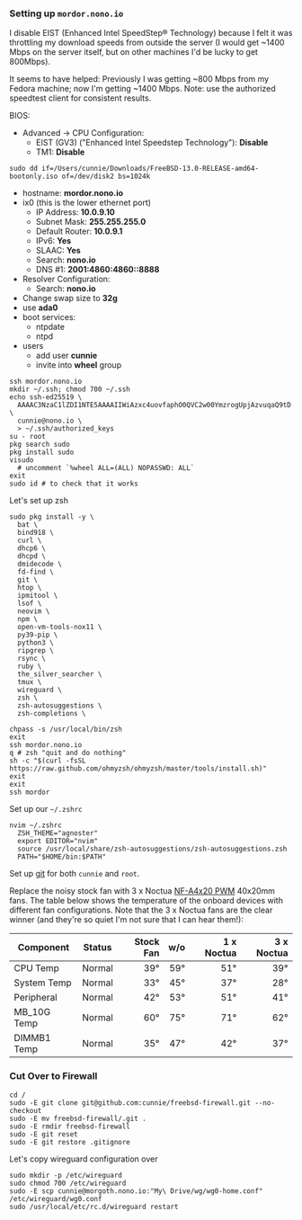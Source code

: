 ### Setting up `mordor.nono.io`

I disable EIST (Enhanced Intel SpeedStep® Technology) because I felt it was
throttling my download speeds from outside the server (I would get ~1400 Mbps
on the server itself, but on other machines I'd be lucky to get 800Mbps).

It seems to have helped: Previously I was getting ~800 Mbps from my Fedora
machine; now I'm getting ~1400 Mbps. Note: use the authorized speedtest client
for consistent results.

BIOS:
- Advanced → CPU Configuration:
  - EIST (GV3) ("Enhanced Intel Speedstep Technology"): **Disable**
  - TM1: **Disable**

```shell
sudo dd if=/Users/cunnie/Downloads/FreeBSD-13.0-RELEASE-amd64-bootonly.iso of=/dev/disk2 bs=1024k
```

- hostname: **mordor.nono.io**
- ix0 (this is the lower ethernet port)
  - IP Address: **10.0.9.10**
  - Subnet Mask: **255.255.255.0**
  - Default Router: **10.0.9.1**
  - IPv6: **Yes**
  - SLAAC: **Yes**
  - Search: **nono.io**
  - DNS #1: **2001:4860:4860::8888**
- Resolver Configuration:
  - Search: **nono.io**
- Change swap size to **32g**
- use **ada0**
- boot services:
  - ntpdate
  - ntpd
- users
  - add user **cunnie**
  - invite into **wheel** group

```shell
ssh mordor.nono.io
mkdir ~/.ssh; chmod 700 ~/.ssh
echo ssh-ed25519 \
  AAAAC3NzaC1lZDI1NTE5AAAAIIWiAzxc4uovfaphO0QVC2w00YmzrogUpjAzvuqaQ9tD \
  cunnie@nono.io \
  > ~/.ssh/authorized_keys
su - root
pkg search sudo
pkg install sudo
visudo
  # uncomment `%wheel ALL=(ALL) NOPASSWD: ALL`
exit
sudo id # to check that it works
```

Let's set up zsh

```shell
sudo pkg install -y \
  bat \
  bind918 \
  curl \
  dhcp6 \
  dhcpd \
  dmidecode \
  fd-find \
  git \
  htop \
  ipmitool \
  lsof \
  neovim \
  npm \
  open-vm-tools-nox11 \
  py39-pip \
  python3 \
  ripgrep \
  rsync \
  ruby \
  the_silver_searcher \
  tmux \
  wireguard \
  zsh \
  zsh-autosuggestions \
  zsh-completions \

chpass -s /usr/local/bin/zsh
exit
ssh mordor.nono.io
q # zsh "quit and do nothing"
sh -c "$(curl -fsSL https://raw.github.com/ohmyzsh/ohmyzsh/master/tools/install.sh)"
exit
exit
ssh mordor
```

Set up our `~/.zshrc`

```shell
nvim ~/.zshrc
  ZSH_THEME="agnoster"
  export EDITOR="nvim"
  source /usr/local/share/zsh-autosuggestions/zsh-autosuggestions.zsh
  PATH="$HOME/bin:$PATH"
```

Set up [git](https://github.com/cunnie/docs/blob/master/git.md) for both
`cunnie` and `root`.

Replace the noisy stock fan with 3 x Noctua [NF-A4x20
PWM](https://noctua.at/en/products/fan/nf-a4x20-pwm) 40x20mm fans. The table
below shows the temperature of the onboard devices with different fan
configurations. Note that the 3 x Noctua fans are the clear winner (and they're
so quiet I'm not sure that I can hear them!):

| Component     | Status |    Stock Fan | w/o | 1 x Noctua | 3 x Noctua |
|---------------|--------|-------------:|----:|-----------:|-----------:|
| CPU Temp  	| Normal |          39° | 59° |        51° |        39° |
| System Temp	| Normal |          33° | 45° |        37° |        28° |
| Peripheral	| Normal |          42° | 53° |        51° |        41° |
| MB_10G Temp	| Normal |          60° | 75° |        71° |        62° |
| DIMMB1 Temp	| Normal |          35° | 47° |        42° |        37° |

### Cut Over to Firewall

```shell
cd /
sudo -E git clone git@github.com:cunnie/freebsd-firewall.git --no-checkout
sudo -E mv freebsd-firewall/.git .
sudo -E rmdir freebsd-firewall
sudo -E git reset
sudo -E git restore .gitignore
```

Let's copy wireguard configuration over

```shell
sudo mkdir -p /etc/wireguard
sudo chmod 700 /etc/wireguard
sudo -E scp cunnie@morgoth.nono.io:"My\ Drive/wg/wg0-home.conf"  /etc/wireguard/wg0.conf
sudo /usr/local/etc/rc.d/wireguard restart
```

